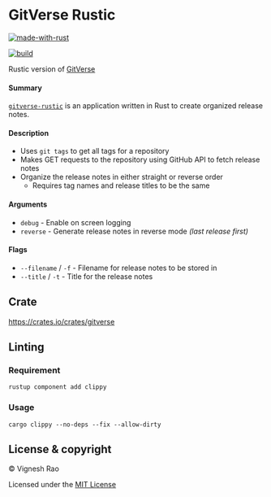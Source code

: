 # GitVerse Rustic

[![made-with-rust](https://img.shields.io/badge/Made%20with-Rust-black?style=for-the-badge&logo=Rust)][rust]

[![build](https://github.com/thevickypedia/gitverse-rustic/actions/workflows/rust.yml/badge.svg)][build]

Rustic version of [GitVerse][3]

#### Summary
[`gitverse-rustic`][1] is an application written in Rust to create organized release notes.

#### Description
- Uses `git tags` to get all tags for a repository
- Makes GET requests to the repository using GitHub API to fetch release notes
- Organize the release notes in either straight or reverse order
  - Requires tag names and release titles to be the same

#### Arguments
- `debug` - Enable on screen logging
- `reverse` - Generate release notes in reverse mode _(last release first)_

#### Flags
- `--filename` / `-f` - Filename for release notes to be stored in
- `--title` / `-t` - Title for the release notes

## Crate
https://crates.io/crates/gitverse

## Linting
### Requirement
```shell
rustup component add clippy
```
### Usage
```shell
cargo clippy --no-deps --fix --allow-dirty
```

## License & copyright

&copy; Vignesh Rao

Licensed under the [MIT License][2]

[1]: https://github.com/thevickypedia/gitverse-rustic
[2]: https://github.com/thevickypedia/gitverse-rustic/blob/main/LICENSE
[3]: https://github.com/thevickypedia/gitverse
[build]: https://github.com/thevickypedia/gitverse-rustic/actions/workflows/rust.yml
[rust]: https://www.rust-lang.org/
